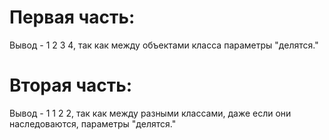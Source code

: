 # Первая часть:

Вывод - 1 2 3 4, так как между объектами класса параметры "делятся."

# Вторая часть:

Вывод - 1 1 2 2, так как между разными классами, даже если они наследоваются, параметры "делятся."

